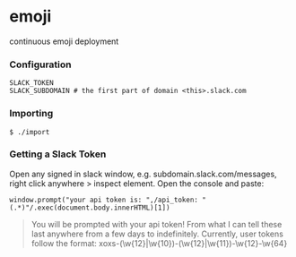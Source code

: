 # emoji
continuous emoji deployment

### Configuration

```
SLACK_TOKEN
SLACK_SUBDOMAIN # the first part of domain <this>.slack.com
```

### Importing

```
$ ./import
```

### Getting a Slack Token

Open any signed in slack window, e.g. subdomain.slack.com/messages, right click
anywhere > inspect element. Open the console and paste:

```
window.prompt("your api token is: ",/api_token: "(.*)"/.exec(document.body.innerHTML)[1])
```

> You will be prompted with your api token! From what I can tell these last
> anywhere from a few days to indefinitely. Currently, user tokens follow the
> format: xoxs-(\w{12}|\w{10})-(\w{12}|\w{11})-\w{12}-\w{64}


